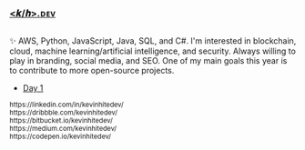 ### [&#60;𝒌&#47;𝒉&#62;.ᴅᴇᴠ](https://kevinhite.dev)

##  
✨ AWS, Python, JavaScript, Java, SQL, and C#. I'm interested in blockchain, cloud, machine learning/artificial intelligence, and security. Always willing to play in branding, social media, and SEO. One of my main goals this year is to contribute to more open-source projects.
<!--
## Latest Project
*   Project #1
*   Project #2
*   Project #3
*   Project #4
*   Project #5

## Latest Blog Posts
-->
<!-- BLOG-POST-LIST:START -->
- [Day 1](https://journal.kevinhite.dev/post/672935506308431872)
<!-- BLOG-POST-LIST:END -->
<!--
## Language and Tools
## Latest Videos
## Links
[<img src='https://cdn.jsdelivr.net/npm/simple-icons@3.0.1/icons/linkedin.svg' alt='linkedin' height='40'>](https://linkedin.com/in/kevinhitedev/) [<img src='https://cdn.jsdelivr.net/npm/simple-icons@3.0.1/icons/dribbble.svg' alt='dribbble' height='40'>](https://dribbble.com/kevinhitedev/) [<img src='https://cdn.jsdelivr.net/npm/simple-icons@3.0.1/icons/github.svg' alt='github' height='40'>](https://github.com/kevinhitedev/) [<img src='https://cdn.jsdelivr.net/npm/simple-icons@3.0.1/icons/medium.svg' alt='medium' height='40'>](https://medium.com/kevinhitedev/) [<img src='https://cdn.jsdelivr.net/npm/simple-icons@3.0.1/icons/codepen.svg' alt='codepen' height='40'>](https://codepen.io/kevinhitedev)
-->
<small>
https://linkedin.com/in/kevinhitedev/<br/>
https://dribbble.com/kevinhitedev/<br/>
https://bitbucket.io/kevinhitedev/<br/>
https://medium.com/kevinhitedev/<br/>
https://codepen.io/kevinhitedev/
</small>
